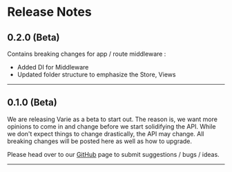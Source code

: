 # Release Notes

## 0.2.0 (Beta)

Contains breaking changes for app / route middleware :

- Added DI for Middleware
- Updated folder structure to emphasize the Store, Views

---

## 0.1.0 (Beta)

We are releasing Varie as a beta to start out. The reason is, we want
more opinions to come in and change before we start solidifying the API.
While we don't expect things to change drastically, the API may change.
All breaking changes will be posted here as well as how to upgrade.

Please head over to our [GitHub](https://github.com/variejs/framework) page to submit suggestions / bugs / ideas.

---
